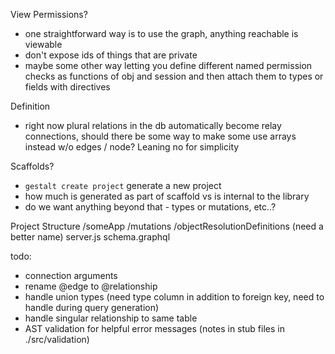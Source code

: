 View Permissions?
  - one straightforward way is to use the graph, anything reachable is viewable
  - don't expose ids of things that are private
  - maybe some other way letting you define different named permission checks
    as functions of obj and session and then attach them to types or fields with
    directives

Definition
  - right now plural relations in the db automatically become relay connections,
    should there be some way to make some use arrays instead w/o edges / node?
    Leaning no for simplicity

Scaffolds?
  - `gestalt create project` generate a new project
  - how much is generated as part of scaffold vs is internal to the library
  - do we want anything beyond that  - types or mutations, etc..?

  Project Structure
    /someApp
      /mutations
      /objectResolutionDefinitions (need a better name)
      server.js
      schema.graphql

todo:
  - connection arguments
  - rename @edge to @relationship
  - handle union types (need type column in addition to foreign key, need to
    handle during query generation)
  - handle singular relationship to same table
  - AST validation for helpful error messages (notes in stub files in
    ./src/validation)

